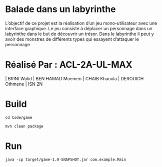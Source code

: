 
# Balade dans un labyrinthe

L’objectif de ce projet est la réalisation d’un jeu mono-utilisateur avec une interface 
graphique. Le jeu consiste à déplacer un personnage dans un labyrinthe dans le but de 
découvrir un trésor. Dans le labyrinthe il peut y avoir des monstres de différents types qui 
essayent d’attaquer le personnage

# Réalisé Par :  ACL-2A-UL-MAX
| BRINI Walid |  BEN HAMAD Moemen |  CHAIB Khaoula | DEROUICH Othmene |
ISN 2N

# Build 
`cd Code/game`

`mvn clean package`

# Run 
`java -cp target/game-1.0-SNAPSHOT.jar com.example.Main`

